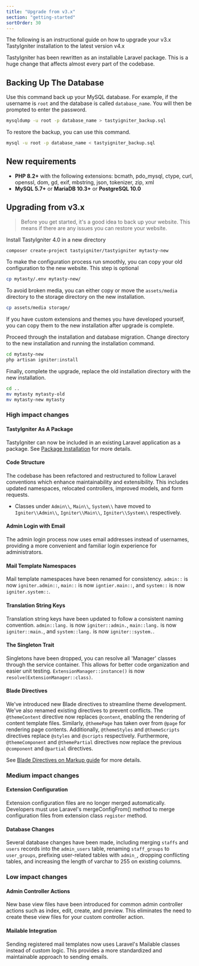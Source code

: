 ```yaml
---
title: "Upgrade from v3.x"
section: "getting-started"
sortOrder: 30
---
```


The following is an instructional guide on how to upgrade your v3.x TastyIgniter installation to the latest version v4.x

TastyIgniter has been rewritten as an installable Laravel package. This is a huge change that affects almost
every part of the codebase.

## Backing Up The Database

Use this command back up your MySQL database. For example, if the username is `root` and the database is called
`database_name`. You will then be prompted to enter the password.

```bash
mysqldump -u root -p database_name > tastyigniter_backup.sql
```

To restore the backup, you can use this command.

```bash
mysql -u root -p database_name < tastyigniter_backup.sql
```

## New requirements

- **PHP 8.2+** with the following extensions: bcmath, pdo_mysql, ctype, curl, openssl, dom, gd, exif, mbstring, json,
  tokenizer, zip, xml
- **MySQL 5.7+** or **MariaDB 10.3+** or **PostgreSQL 10.0**

## Upgrading from v3.x

> Before you get started, it's a good idea to back up your website. This means if there are any issues you can restore
> your website.

Install TastyIgniter 4.0 in a new directory

```bash
composer create-project tastyigniter/tastyigniter mytasty-new
```

To make the configuration process run smoothly, you can copy your old configuration to the new website. This step is
optional

```bash
cp mytasty/.env mytasty-new/
```

To avoid broken media, you can either copy or move the `assets/media` directory to the storage directory on the new
installation.

```bash
cp assets/media storage/
```

If you have custom extensions and themes you have developed yourself, you can copy them to the new installation after
upgrade is complete.

Proceed through the installation and database migration. Change directory to the new installation and running the
installation command.

```bash
cd mytasty-new
php artisan igniter:install
```

Finally, complete the upgrade, replace the old installation directory with the new installation.

```bash
cd ..
mv mytasty mytasty-old
mv mytasty-new mytasty
```

### High impact changes

#### TastyIgniter As A Package

TastyIgniter can now be included in an existing Laravel application as a package.
See [Package Installation](/installation#package-installation) for more details.

#### Code Structure

The codebase has been refactored and restructured to follow Laravel conventions which enhance maintainability and
extensibility. This includes updated namespaces, relocated controllers, improved models, and form requests.

- Classes under `Admin\\`, `Main\\`, `System\\` have moved to `Igniter\\Admin\\`, `Igniter\\Main\\`, `Igniter\\System\\`
  respectively.

#### Admin Login with Email

The admin login process now uses email addresses instead of usernames, providing a more convenient and familiar login
experience for administrators.

#### Mail Template Namespaces

Mail template namespaces have been renamed for consistency. `admin::` is
now `igniter.admin::`, `main::` is now `igntier.main::`, and `system::` is now `igniter.system::`.

#### Translation String Keys

Translation string keys have been updated to follow a consistent naming
convention. `admin::lang.` is now `igniter::admin.`, `main::lang.` is now `igniter::main.`, and `system::lang.` is
now `igniter::system.`.

#### The Singleton Trait

Singletons have been dropped, you can resolve all 'Manager' classes through the service container. This allows for better code
organization and easier unit testing. `ExtensionManager::instance()` is now `resolve(ExtensionManager::class)`.

#### Blade Directives

We've introduced new Blade directives to streamline theme development. We've also renamed existing directives to prevent conflicts. The `@themeContent` directive now replaces `@content`, enabling the rendering of content template files. Similarly, `@themePage` has taken over from `@page` for rendering page contents. Additionally, `@themeStyles` and `@themeScripts` directives replace `@styles` and `@scripts` respectively. Furthermore, `@themeComponent` and `@themePartial` directives now replace the previous `@component` and `@partial` directives.

See [Blade Directives on Markup guide](customize/markup-guide#directives) for more details.

### Medium impact changes

#### Extension Configuration

Extension configuration files are no longer merged automatically. Developers must use Laravel's
mergeConfigFrom() method to merge configuration files from extension class `register` method.

#### Database Changes

Several database changes have been made, including merging `staffs` and `users` records into the `admin_users` table,
renaming `staff_groups` to `user_groups`, prefixing user-related tables with `admin_`, dropping conflicting tables, and
increasing the length of varchar to 255 on existing columns.

### Low impact changes

#### Admin Controller Actions
New base view files have been introduced for common admin controller actions such as index, edit, create, and preview.
This eliminates the need to create these view files for your custom controller action.

#### Mailable Integration
Sending registered mail templates now uses Laravel's Mailable classes instead of custom logic. This provides a more
standardized and maintainable approach to sending emails.

